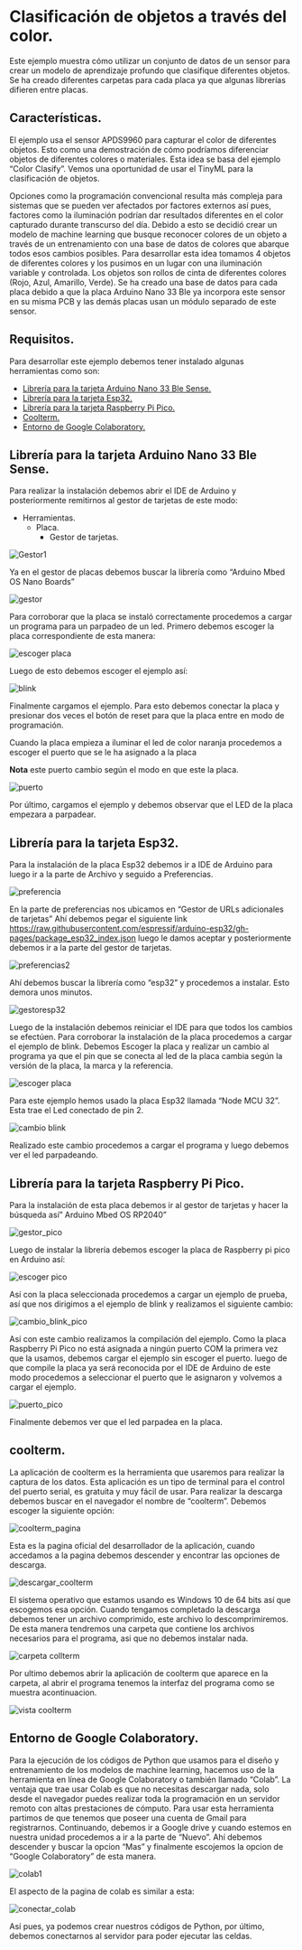 # Clasificación de objetos a través del color.
Este ejemplo muestra cómo utilizar un conjunto de datos de un sensor para crear un modelo de aprendizaje profundo que clasifique diferentes objetos.
Se ha creado diferentes carpetas para cada placa ya que algunas librerías difieren entre placas.
## Características.
El ejemplo usa el sensor APDS9960 para capturar el color de diferentes objetos. Esto como una demostración de cómo podríamos diferenciar objetos de diferentes colores o materiales.
Esta idea se basa del ejemplo “Color Clasify”. Vemos una oportunidad de usar el TinyML para la clasificación de objetos.

Opciones como la programación convencional resulta más compleja para sistemas que se pueden ver afectados por factores externos así pues, factores como la iluminación podrían dar resultados diferentes en el color capturado durante transcurso del día.
Debido a esto se decidió crear un modelo de machine learning que busque reconocer colores de un objeto a través de un entrenamiento con una base de datos de colores que abarque todos esos cambios posibles.
Para desarrollar esta idea tomamos 4 objetos de diferentes colores y los pusimos en un lugar con una iluminación variable y controlada.
Los objetos son rollos de cinta de diferentes colores (Rojo, Azul, Amarillo, Verde). Se ha creado una base de datos para cada placa debido a que la placa Arduino Nano 33 Ble ya incorpora este sensor en su misma PCB y las demás placas usan un módulo separado de este sensor.

## Requisitos.
Para desarrollar este ejemplo debemos tener instalado algunas herramientas como son:

-	 [Librería para la tarjeta Arduino Nano 33 Ble Sense.](#Librería-para-la-tarjeta-Arduino-Nano-33-Ble-Sense)
-	[Librería para la tarjeta Esp32.](#Librería-para-la-tarjeta-Esp32)
-	[Librería para la tarjeta Raspberry Pi Pico.](#Librería-para-la-tarjeta-Raspberry-Pi-Pico)
-	[Coolterm.](#coolterm)
-	[Entorno de Google Colaboratory.](#Entorno-de-Google-Colaboratory.)
## Librería para la tarjeta Arduino Nano 33 Ble Sense.
Para realizar la instalación debemos abrir el IDE de Arduino y posteriormente remitirnos al gestor de tarjetas de este modo:
- Herramientas.
   - Placa.
	 - Gestor de tarjetas.
       
![Gestor1]( https://github.com/udenarML/TinyML_Udenar/blob/main/ejemplos/Clasify_color/imagenes/gestor1.png)

Ya en el gestor de placas debemos buscar la librería como “Arduino Mbed OS Nano Boards”

![gestor]( https://github.com/udenarML/TinyML_Udenar/blob/main/ejemplos/Clasify_color/imagenes/gestor.PNG)

Para corroborar que la placa se instaló correctamente procedemos a cargar un programa para un parpadeo de un led.
Primero debemos escoger la placa correspondiente de esta manera:

![escoger placa]( https://github.com/udenarML/TinyML_Udenar/blob/main/ejemplos/Clasify_color/imagenes/escoger%20placa.png)

Luego de esto debemos escoger el ejemplo así:

![blink]( https://github.com/udenarML/TinyML_Udenar/blob/main/ejemplos/Clasify_color/imagenes/blink.png)

Finalmente cargamos el ejemplo. Para esto debemos conectar la placa y presionar dos veces el botón de reset para que la placa entre en modo de programación.

Cuando la placa empieza a iluminar el led de color naranja procedemos a escoger el puerto que se le ha asignado a la placa

**Nota** este puerto cambio según el modo en que este la placa.

![puerto]( https://github.com/udenarML/TinyML_Udenar/blob/main/ejemplos/Clasify_color/imagenes/puerto.png)

Por último, cargamos el ejemplo y debemos observar que el LED de la placa empezara a parpadear.


## Librería para la tarjeta Esp32.
Para la instalación de la placa Esp32 debemos ir a IDE de Arduino para luego ir a la parte de Archivo y seguido a Preferencias.

![preferencia](https://github.com/udenarML/TinyML_Udenar/blob/main/ejemplos/Clasify_color/imagenes/preferencias.png)

En la parte de preferencias nos ubicamos en “Gestor de URLs adicionales de tarjetas”
Ahí debemos pegar el siguiente link https://raw.githubusercontent.com/espressif/arduino-esp32/gh-pages/package_esp32_index.json luego le damos aceptar y posteriormente debemos ir a la parte del gestor de tarjetas.

![preferencias2]( https://github.com/udenarML/TinyML_Udenar/blob/main/ejemplos/Clasify_color/imagenes/preferencias2.PNG)

Ahí debemos buscar la librería como “esp32” y procedemos a instalar. Esto demora unos minutos.

![gestoresp32]( https://github.com/udenarML/TinyML_Udenar/blob/main/ejemplos/Clasify_color/imagenes/gestoresp32.png)

Luego de la instalación debemos reiniciar el IDE para que todos los cambios se efectúen.
Para corroborar la instalación de la placa procedemos a cargar el ejemplo de blink. Debemos
Escoger la placa y realizar un cambio al programa ya que el pin que se conecta al led de la placa cambia según la versión de la placa, la marca y la referencia.

![escoger placa]( https://github.com/udenarML/TinyML_Udenar/blob/main/ejemplos/Clasify_color/imagenes/escoger_esp32.png)

Para este ejemplo hemos usado la placa Esp32 llamada “Node MCU 32”. Esta trae el Led conectado de pin 2.

![cambio blink]( https://github.com/udenarML/TinyML_Udenar/blob/main/ejemplos/Clasify_color/imagenes/cambio%20blink.PNG)

Realizado este cambio procedemos a cargar el programa y luego debemos ver el led parpadeando.

## Librería para la tarjeta Raspberry Pi Pico.
Para la instalación de esta placa debemos ir al gestor de tarjetas y hacer la búsqueda así” Arduino Mbed OS RP2040”

![gestor_pico]( https://github.com/udenarML/TinyML_Udenar/blob/main/ejemplos/Clasify_color/imagenes/gestor_pico.PNG)

Luego de instalar la librería debemos escoger la placa de Raspberry pi pico en Arduino así:

![escoger pico]( https://github.com/udenarML/TinyML_Udenar/blob/main/ejemplos/Clasify_color/imagenes/escoger_pico.png)

Así con la placa seleccionada procedemos a cargar un ejemplo de prueba, así que nos dirigimos a el ejemplo de blink y realizamos el siguiente cambio:

![cambio_blink_pico]( https://github.com/udenarML/TinyML_Udenar/blob/main/ejemplos/Clasify_color/imagenes/cambio%20blink_pico.PNG)

Así con este cambio realizamos la compilación del ejemplo. Como la placa Raspberry Pi Pico no está asignada a ningún puerto COM la primera vez que la usamos, debemos cargar el ejemplo sin escoger el puerto. luego de que compile la placa ya será reconocida por el IDE de Arduino de este modo procedemos a seleccionar el puerto que le asignaron y volvemos a cargar el ejemplo.

![puerto_pico]( https://github.com/udenarML/TinyML_Udenar/blob/main/ejemplos/Clasify_color/imagenes/puerto_pico.png)

Finalmente debemos ver que el led parpadea en la placa.

## coolterm.
La aplicación de coolterm es la herramienta que usaremos para realizar la captura de los datos. Esta aplicación es un tipo de terminal para el control del puerto serial, es gratuita y muy fácil de usar.
Para realizar la descarga debemos buscar en el navegador el nombre de “coolterm”.
Debemos escoger la siguiente opción:

![coolterm_pagina]( https://github.com/udenarML/TinyML_Udenar/blob/main/ejemplos/Clasify_color/imagenes/coolterm_pagina.PNG)

Esta es la pagina oficial del desarrollador de la aplicación, cuando accedamos a la pagina debemos descender y encontrar las opciones de descarga.

![descargar_coolterm]( https://github.com/udenarML/TinyML_Udenar/blob/main/ejemplos/Clasify_color/imagenes/descargar_coolterm.png)

El sistema operativo que estamos usando es Windows 10 de 64 bits así que escogemos esa opción. Cuando tengamos completado la descarga debemos tener un archivo comprimido, este archivo lo descomprimiremos. De esta manera tendremos una carpeta que contiene los archivos necesarios para el programa, asi que no debemos instalar nada.

![carpeta collterm]( https://github.com/udenarML/TinyML_Udenar/blob/main/ejemplos/Clasify_color/imagenes/carpeta_coolterm.PNG)

Por ultimo debemos abrir la aplicación de coolterm que aparece en la carpeta, al abrir el programa tenemos la interfaz del programa como se muestra acontinuacion.

![vista coolterm]( https://github.com/udenarML/TinyML_Udenar/blob/main/ejemplos/Clasify_color/imagenes/vista_coolterm.PNG) 


## Entorno de Google Colaboratory.

Para la ejecución de los códigos de Python que usamos para el diseño y entrenamiento de los modelos de machine learning, hacemos uso de la herramienta en línea de Google Colaboratory o también llamado “Colab”. 
La ventaja que trae usar Colab es que no necesitas descargar nada, solo desde el navegador puedes realizar toda la programación en un servidor remoto con altas prestaciones de cómputo.
Para usar esta herramienta partimos de que tenemos que poseer una cuenta de Gmail para registrarnos. Continuando, debemos ir a Google drive y cuando estemos en nuestra unidad procedemos a ir a la parte de “Nuevo”. Ahí debemos descender y buscar la opcion “Mas” y finalmente escojemos la opcion de “Google Colaboratory” de esta manera.

![colab1]( https://github.com/udenarML/TinyML_Udenar/blob/main/ejemplos/Clasify_color/imagenes/colab1.png)

El aspecto de la pagina de colab es similar a esta:

![conectar_colab]( https://github.com/udenarML/TinyML_Udenar/blob/main/ejemplos/Clasify_color/imagenes/conectar_colab.png)

Así pues, ya podemos crear nuestros códigos de Python, por último, debemos conectarnos al servidor para poder ejecutar las celdas.

